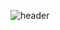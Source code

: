 ![header](https://capsule-render.vercel.app/api?type=cylinder&color=timeGradient&height=250&text=Hello!&desc=wisdom's&nbsp;Log&descSize=30&descAlignY=70&animation=fadeIn)
